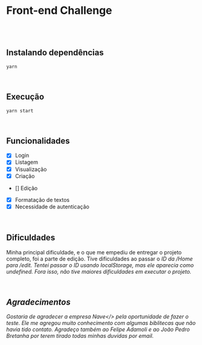 <h1>  Front-end Challenge </h1>

<br>
<br>

<h2> Instalando dependências </h2>

```
yarn 
```
<br>

<h2> Execução </h2>

```
yarn start 
```
<br>

<h2> Funcionalidades </h2>

- [x] Login
- [x] Listagem
- [x] Visualização
- [x] Criação
- [] Edição
- [x] Formatação de textos
- [x] Necessidade de autenticação

<br>

<h2> Dificuldades </h2>

Minha principal dificuldade, e o que me empediu de entregar o projeto completo, foi a parte de edição. Tive dificuldades ao passar o <i>ID<i> da <i>/Home</i> para <i>/edit</i>. Tentei passar o <i>ID</i> usando <i>localStorage</i>, mas ele aparecia como undefined. Fora isso, não tive maiores dificuldades em executar o projeto.
  
<br>

<h2> Agradecimentos </h2>

Gostaria de agradecer a empresa <i>Nave</> pela oportunidade de fazer o teste. Ele me agregou muito conhecimento com algumas biblitecas que não havia tido contato. Agradeço também ao <i>Felipe Adamoli</i> e ao <i>João Pedro Bretanha</i> por terem tirado todas minhas duvidas por email.

  
